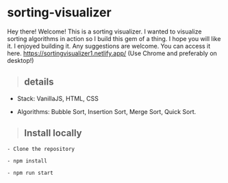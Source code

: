 # sorting-visualizer

Hey there! Welcome! This is a sorting visualizer. I wanted to visualize sorting algorithms in action so I build this gem of a thing. I hope you will like it. I enjoyed building it. Any suggestions are welcome. You can access it here. https://sortingvisualizer1.netlify.app/ (Use Chrome and preferably on desktop!)

> ## details

- Stack: VanillaJS, HTML, CSS

- Algorithms: Bubble Sort, Insertion Sort, Merge Sort, Quick Sort.

> ## Install locally

    - Clone the repository

    - npm install

    - npm run start
